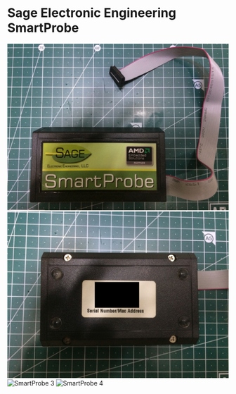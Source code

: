 # Sage Electronic Engineering SmartProbe

![SmartProbe 1](./SmartProbe/SmartProbe_1.jpg)
![SmartProbe 2](./SmartProbe/SmartProbe_2.jpg)
![SmartProbe 3](./SmartProbe/SmartProbe_3.jpg)
![SmartProbe 4](./SmartProbe/SmartProbe_4.jpg)
